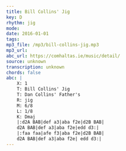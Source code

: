 ```yaml
---
title: Bill Collins' Jig
key: D
rhythm: jig
mode: 
date: 2016-01-01
tags:
mp3_file: /mp3/bill-collins-jig.mp3
mp3_url: 
abc_url: https://comhaltas.ie/music/detail/
source: unknown
transcription: unknown
chords: false
abc: |
    X: 1
    T: Bill Collins' Jig
    T: Dan Collins' Father's
    R: jig
    M: 6/8
    L: 1/8
    K: Dmaj
    |:d2A BAB|def a3|aba f2e|d2B BAB|
    d2A BAB|def a3|aba f2e|edd d3:|
    |:faa faa|afe f3|aba f2e|d2B BAB|
    d2A BAB|def a3|aba f2e| edd d3:|    
---
```



